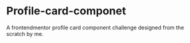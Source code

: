 # Profile-card-componet
A frontendmentor profile card component challenge designed from the scratch by me.
